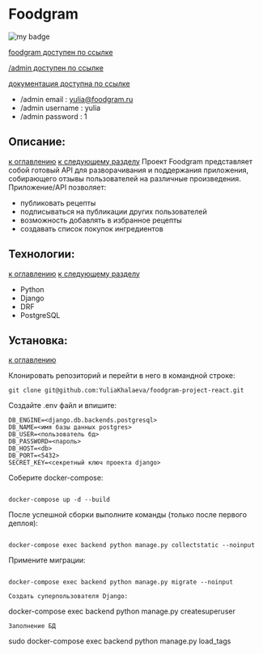 # Foodgram
![my badge](https://github.com/YuliaKhalaeva/foodgram-project-react/actions/workflows/foodgram_workflow.yml/badge.svg) </p>
[foodgram доступен по ссылке](http://158.160.26.246/)<p></p>
[/admin доступен по ссылке](http://158.160.26.246/admin/)<p></p>
[документация доступна по ссылке](http://158.160.26.246/api/docs/redoc.html)<p></p>

* /admin email : yulia@foodgram.ru
* /admin username : yulia
* /admin password : 1



## Описание:<a class="anchor" id="about">
[к оглавлению](#contents)
[к следующему разделу](#tech)
Проект Foodgram представляет собой готовый API для разворачивания и поддержания приложения, собирающего отзывы
пользователей на различные произведения.
Приложение/API позволяет:
* публиковать рецепты
* подписываться на публикации других пользователей
* возможность добавлять в избранное рецепты
* создавать список покупок ингредиентов

## Технологии:<a class="anchor" id="tech">
[к оглавлению](#contents)
[к следующему разделу](#setup)
- Python
- Django
- DRF
- PostgreSQL

## Установка:<a class="anchor" id="setup">
[к оглавлению](#contents)

Клонировать репозиторий и перейти в него в командной строке:

```
git clone git@github.com:YuliaKhalaeva/foodgram-project-react.git
```
Cоздайте .env файл и впишите:
```
DB_ENGINE=<django.db.backends.postgresql>
DB_NAME=<имя базы данных postgres>
DB_USER=<пользователь бд>
DB_PASSWORD=<пароль>
DB_HOST=<db>
DB_PORT=<5432>
SECRET_KEY=<секретный ключ проекта django>
```

Соберите docker-compose:
```
  
docker-compose up -d --build
```
После успешной сборки выполните команды (только после первого деплоя):
```
  
docker-compose exec backend python manage.py collectstatic --noinput
```
Примените миграции:
```
  
docker-compose exec backend python manage.py migrate --noinput
```
```
Создать суперпользователя Django:
```
  
docker-compose exec backend python manage.py createsuperuser
```
Заполнение БД  
```
  
sudo docker-compose exec backend python manage.py load_tags
```
